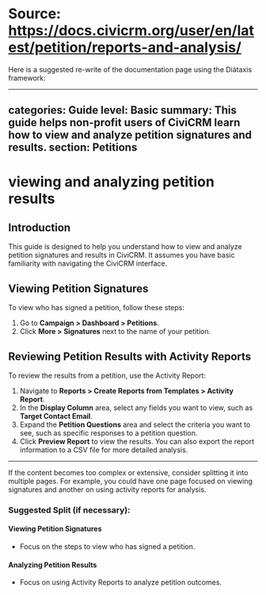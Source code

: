 # Source: https://docs.civicrm.org/user/en/latest/petition/reports-and-analysis/

Here is a suggested re-write of the documentation page using the Diátaxis framework:

---
categories: Guide
level: Basic
summary: This guide helps non-profit users of CiviCRM learn how to view and analyze petition signatures and results.
section: Petitions
---

# viewing and analyzing petition results

## Introduction
This guide is designed to help you understand how to view and analyze petition signatures and results in CiviCRM. It assumes you have basic familiarity with navigating the CiviCRM interface.

## Viewing Petition Signatures
To view who has signed a petition, follow these steps:

1. Go to **Campaign > Dashboard > Petitions**.
2. Click **More > Signatures** next to the name of your petition.

## Reviewing Petition Results with Activity Reports
To review the results from a petition, use the Activity Report:

1. Navigate to **Reports > Create Reports from Templates > Activity Report**.
2. In the **Display Column** area, select any fields you want to view, such as **Target Contact Email**.
3. Expand the **Petition Questions** area and select the criteria you want to see, such as specific responses to a petition question.
4. Click **Preview Report** to view the results. You can also export the report information to a CSV file for more detailed analysis.

---

If the content becomes too complex or extensive, consider splitting it into multiple pages. For example, you could have one page focused on viewing signatures and another on using activity reports for analysis.

### Suggested Split (if necessary):
#### Viewing Petition Signatures
- Focus on the steps to view who has signed a petition.

#### Analyzing Petition Results
- Focus on using Activity Reports to analyze petition outcomes.